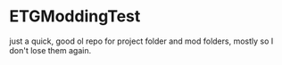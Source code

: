 # ETGModdingTest
just a quick, good ol repo for project folder and mod folders, mostly so I don't lose them again.
